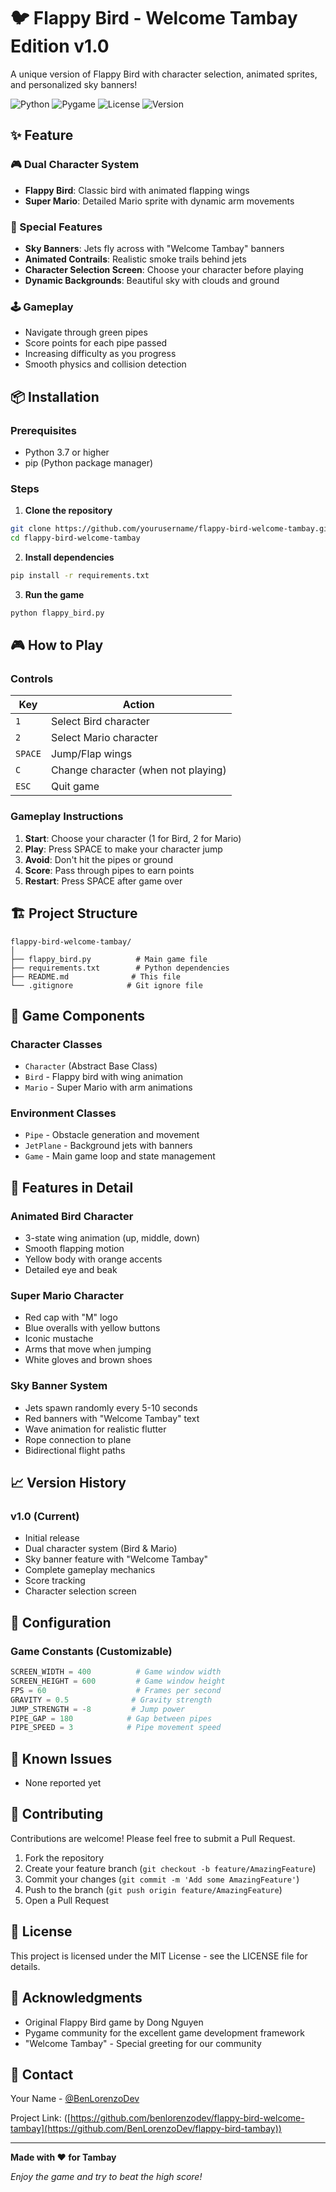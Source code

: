 # 🐦 Flappy Bird - Welcome Tambay Edition v1.0

A unique version of Flappy Bird with character selection, animated sprites, and personalized sky banners!

![Python](https://img.shields.io/badge/Python-3.7%2B-blue)
![Pygame](https://img.shields.io/badge/Pygame-2.0%2B-green)
![License](https://img.shields.io/badge/License-MIT-yellow)
![Version](https://img.shields.io/badge/Version-1.0-red)

## ✨ Feature

### 🎮 Dual Character System
- **Flappy Bird**: Classic bird with animated flapping wings
- **Super Mario**: Detailed Mario sprite with dynamic arm movements

### 🎯 Special Features
- **Sky Banners**: Jets fly across with "Welcome Tambay" banners
- **Animated Contrails**: Realistic smoke trails behind jets
- **Character Selection Screen**: Choose your character before playing
- **Dynamic Backgrounds**: Beautiful sky with clouds and ground

### 🕹️ Gameplay
- Navigate through green pipes
- Score points for each pipe passed
- Increasing difficulty as you progress
- Smooth physics and collision detection

## 📦 Installation

### Prerequisites
- Python 3.7 or higher
- pip (Python package manager)

### Steps

1. **Clone the repository**
```bash
git clone https://github.com/yourusername/flappy-bird-welcome-tambay.git
cd flappy-bird-welcome-tambay
```

2. **Install dependencies**
```bash
pip install -r requirements.txt
```

3. **Run the game**
```bash
python flappy_bird.py
```

## 🎮 How to Play

### Controls
| Key | Action |
|-----|--------|
| `1` | Select Bird character |
| `2` | Select Mario character |
| `SPACE` | Jump/Flap wings |
| `C` | Change character (when not playing) |
| `ESC` | Quit game |

### Gameplay Instructions
1. **Start**: Choose your character (1 for Bird, 2 for Mario)
2. **Play**: Press SPACE to make your character jump
3. **Avoid**: Don't hit the pipes or ground
4. **Score**: Pass through pipes to earn points
5. **Restart**: Press SPACE after game over

## 🏗️ Project Structure

```
flappy-bird-welcome-tambay/
│
├── flappy_bird.py          # Main game file
├── requirements.txt        # Python dependencies
├── README.md              # This file
└── .gitignore            # Git ignore file
```

## 🎨 Game Components

### Character Classes
- `Character` (Abstract Base Class)
- `Bird` - Flappy bird with wing animation
- `Mario` - Super Mario with arm animations

### Environment Classes
- `Pipe` - Obstacle generation and movement
- `JetPlane` - Background jets with banners
- `Game` - Main game loop and state management

## 🚀 Features in Detail

### Animated Bird Character
- 3-state wing animation (up, middle, down)
- Smooth flapping motion
- Yellow body with orange accents
- Detailed eye and beak

### Super Mario Character
- Red cap with "M" logo
- Blue overalls with yellow buttons
- Iconic mustache
- Arms that move when jumping
- White gloves and brown shoes

### Sky Banner System
- Jets spawn randomly every 5-10 seconds
- Red banners with "Welcome Tambay" text
- Wave animation for realistic flutter
- Rope connection to plane
- Bidirectional flight paths

## 📈 Version History

### v1.0 (Current)
- Initial release
- Dual character system (Bird & Mario)
- Sky banner feature with "Welcome Tambay"
- Complete gameplay mechanics
- Score tracking
- Character selection screen

## 🔧 Configuration

### Game Constants (Customizable)
```python
SCREEN_WIDTH = 400          # Game window width
SCREEN_HEIGHT = 600         # Game window height
FPS = 60                    # Frames per second
GRAVITY = 0.5              # Gravity strength
JUMP_STRENGTH = -8         # Jump power
PIPE_GAP = 180            # Gap between pipes
PIPE_SPEED = 3            # Pipe movement speed
```

## 🐛 Known Issues
- None reported yet

## 🤝 Contributing

Contributions are welcome! Please feel free to submit a Pull Request.

1. Fork the repository
2. Create your feature branch (`git checkout -b feature/AmazingFeature`)
3. Commit your changes (`git commit -m 'Add some AmazingFeature'`)
4. Push to the branch (`git push origin feature/AmazingFeature`)
5. Open a Pull Request

## 📝 License

This project is licensed under the MIT License - see the LICENSE file for details.

## 🙏 Acknowledgments

- Original Flappy Bird game by Dong Nguyen
- Pygame community for the excellent game development framework
- "Welcome Tambay" - Special greeting for our community

## 📧 Contact

Your Name - [@BenLorenzoDev](https://www.messenger.com/t/benlorenzodev)

Project Link: ([https://github.com/benlorenzodev/flappy-bird-welcome-tambay](https://github.com/BenLorenzoDev/flappy-bird-tambay))

---

**Made with ❤️ for Tambay**

*Enjoy the game and try to beat the high score!*
